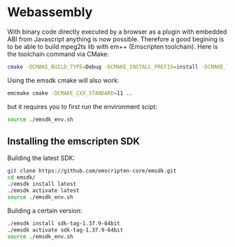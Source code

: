 # Webassembly
With binary code directly executed by a browser as a plugin with embedded ABI from Javascript anything is now possible. Therefore a good begining is to be able to build mpeg2ts lib with em++ (Emscripten toolchain). Here is the toolchain command via CMake:

```Bash
cmake -DCMAKE_BUILD_TYPE=Debug -DCMAKE_INSTALL_PREFIX=install -DCMAKE_TOOLCHAIN_FILE:FILEPATH=<your repo path>/cmake/toolchains/emscripten-wasm.cmake -DEMSCRIPTEN_PREFIX=<path> ..
```

Using the emsdk cmake will also work:
```Bash
emcmake cmake -DCMAKE_CXX_STANDARD=11 ..
```
but it requires you to first run the environment scipt:
```Bash
source ./emsdk_env.sh
```


## Installing the emscripten SDK
Building the latest SDK:
```Bash
git clone https://github.com/emscripten-core/emsdk.git
cd emsdk/
./emsdk install latest
./emsdk activate latest
source ./emsdk_env.sh
```

Building a certain version:
```Bash
./emsdk install sdk-tag-1.37.9-64bit
./emsdk activate sdk-tag-1.37.9-64bit
source ./emsdk_env.sh
```